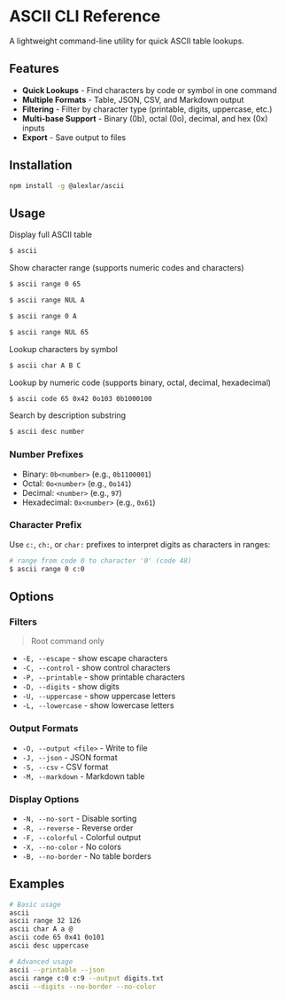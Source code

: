 # ASCII CLI Reference

A lightweight command-line utility for quick ASCII table lookups.

## Features

-   **Quick Lookups** - Find characters by code or symbol in one command
-   **Multiple Formats** - Table, JSON, CSV, and Markdown output
-   **Filtering** - Filter by character type (printable, digits, uppercase, etc.)
-   **Multi-base Support** - Binary (0b), octal (0o), decimal, and hex (0x) inputs
-   **Export** - Save output to files

## Installation

```bash
npm install -g @alexlar/ascii
```

## Usage

Display full ASCII table

```bash
$ ascii
```

Show character range (supports numeric codes and characters)

```bash
$ ascii range 0 65

$ ascii range NUL A

$ ascii range 0 A

$ ascii range NUL 65
```

Lookup characters by symbol

```bash
$ ascii char A B C
```

Lookup by numeric code (supports binary, octal, decimal, hexadecimal)

```bash
$ ascii code 65 0x42 0o103 0b1000100
```

Search by description substring

```bash
$ ascii desc number
```

### Number Prefixes

-   Binary: `0b<number>` (e.g., `0b1100001`)
-   Octal: `0o<number>` (e.g., `0o141`)
-   Decimal: `<number>` (e.g., `97`)
-   Hexadecimal: `0x<number>` (e.g., `0x61`)

### Character Prefix

Use `c:`, `ch:`, or `char:` prefixes to interpret digits as characters in ranges:

```bash
# range from code 0 to character '0' (code 48)
$ ascii range 0 c:0
```

## Options

### Filters

> Root command only

-   `-E, --escape` - show escape characters
-   `-C, --control` - show control characters
-   `-P, --printable` - show printable characters
-   `-D, --digits` - show digits
-   `-U, --uppercase` - show uppercase letters
-   `-L, --lowercase` - show lowercase letters

### Output Formats

-   `-O, --output <file>` - Write to file
-   `-J, --json` - JSON format
-   `-S, --csv` - CSV format
-   `-M, --markdown` - Markdown table

### Display Options

-   `-N, --no-sort` - Disable sorting
-   `-R, --reverse` - Reverse order
-   `-F, --colorful` - Colorful output
-   `-X, --no-color` - No colors
-   `-B, --no-border` - No table borders

## Examples

```bash
# Basic usage
ascii
ascii range 32 126
ascii char A a @
ascii code 65 0x41 0o101
ascii desc uppercase

# Advanced usage
ascii --printable --json
ascii range c:0 c:9 --output digits.txt
ascii --digits --no-border --no-color
```
